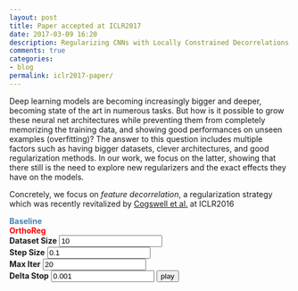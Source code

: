 ```yaml
---
layout: post
title: Paper accepted at ICLR2017
date: 2017-03-09 16:20
description: Regularizing CNNs with Locally Constrained Decorrelations
comments: true
categories:
- blog
permalink: iclr2017-paper/
---
```


Deep learning models are becoming increasingly bigger and deeper, becoming state of the art in numerous tasks. But how is it possible to grow these neural net architectures while preventing them from completely memorizing the training data, and showing good performances on unseen examples (overfitting)? The answer to this question includes multiple factors such as having bigger datasets, clever architectures, and good regularization methods. In our work, we focus on the latter, showing that there still is the need to explore new regularizers and the exact effects they have on the models. 

Concretely, we focus on *feature decorrelation*, a regularization strategy which was recently revitalized by [Cogswell et al.](https://arxiv.org/abs/1511.06068) at ICLR2016

<script type="text/javascript" src="{{ site.url }}/assets/js/d3.v4.min.js"></script>
<script type="text/javascript" src="{{ site.url }}/assets/js/numeric-1.2.6.min.js"></script>
<link rel="stylesheet" type="text/css" href="{{ site.url }}/assets/css/iclr2017/main.css">
<div class="graph-container">
<div id="baseline" class="three-column" ><b style="color: steelblue;">Baseline</b></div>
<div id="orthoreg" class="three-column" ><b style="color: red;">OrthoReg</b></div>
<div id="controls" class="three-column-3" >
<b>Dataset Size</b>
<input id="N" type="text" name="size" value="10" maxlength="4">
<br>
<b>Step Size</b>
<input id="alpha" type="text" name="alpha" value="0.1">
<br>
<b>Max Iter</b>
<input id="maxIter" type="text" name="maxIter" value="20">
<br>
<b>Delta Stop</b>
<input id="delta" type="text" name="delta" value="0.001">
<input type="button" onclick="start();" value="play">
</div>
<div id="angle" class="one-column"></div>
</div>
<script type="text/javascript" src="{{ site.url }}/assets/js/iclr2017/d3-plots.js"></script>


